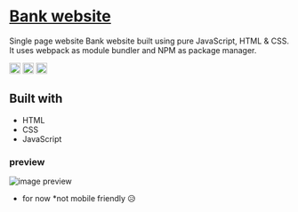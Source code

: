 # <a href="https://bankaa.netlify.app" target="_blank">Bank website</a>
Single page website Bank website built using pure JavaScript, HTML &amp; CSS. It uses webpack as module bundler and NPM as package manager.

<img src="https://user-images.githubusercontent.com/25181517/192158954-f88b5814-d510-4564-b285-dff7d6400dad.png" width="20px"> <img src="https://user-images.githubusercontent.com/25181517/183898674-75a4a1b1-f960-4ea9-abcb-637170a00a75.png" width="20px">  <img src="https://user-images.githubusercontent.com/25181517/117447155-6a868a00-af3d-11eb-9cfe-245df15c9f3f.png" width="20px">

## Built with
- HTML
- CSS
- JavaScript

### preview

![image preview](screenShot.png)

- for now \*not mobile friendly 😥
